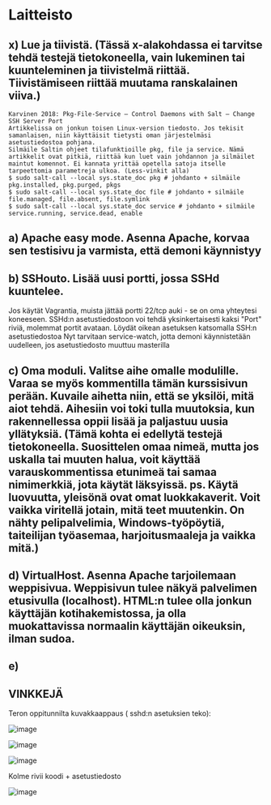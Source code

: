 # Laitteisto

## x) Lue ja tiivistä. (Tässä x-alakohdassa ei tarvitse tehdä testejä tietokoneella, vain lukeminen tai kuunteleminen ja tiivistelmä riittää. Tiivistämiseen riittää muutama ranskalainen viiva.)

    Karvinen 2018: Pkg-File-Service – Control Daemons with Salt – Change SSH Server Port
    Artikkelissa on jonkun toisen Linux-version tiedosto. Jos tekisit samanlaisen, niin käyttäisit tietysti oman järjestelmäsi asetustiedostoa pohjana.
    Silmäile Saltin ohjeet tilafunktioille pkg, file ja service. Nämä artikkelit ovat pitkiä, riittää kun luet vain johdannon ja silmäilet maintut komennot. Ei kannata yrittää opetella satoja itselle tarpeettomia parametreja ulkoa. (Less-vinkit alla)
    $ sudo salt-call --local sys.state_doc pkg # johdanto + silmäile pkg.installed, pkg.purged, pkgs
    $ sudo salt-call --local sys.state_doc file # johdanto + silmäile file.managed, file.absent, file.symlink
    $ sudo salt-call --local sys.state_doc service # johdanto + silmäile service.running, service.dead, enable

## a) Apache easy mode. Asenna Apache, korvaa sen testisivu ja varmista, että demoni käynnistyy

## b) SSHouto. Lisää uusi portti, jossa SSHd kuuntelee.
Jos käytät Vagrantia, muista jättää portti 22/tcp auki - se on oma yhteytesi koneeseen. SSHd:n asetustiedostoon voi tehdä yksinkertaisesti kaksi "Port" riviä, molemmat portit avataan.
Löydät oikean asetuksen katsomalla SSH:n asetustiedostoa
Nyt tarvitaan service-watch, jotta demoni käynnistetään uudelleen, jos asetustiedosto muuttuu masterilla

## c) Oma moduli. Valitse aihe omalle modulille. Varaa se myös kommentilla tämän kurssisivun perään. Kuvaile aihetta niin, että se yksilöi, mitä aiot tehdä. Aihesiin voi toki tulla muutoksia, kun rakennellessa oppii lisää ja paljastuu uusia yllätyksiä. (Tämä kohta ei edellytä testejä tietokoneella. Suosittelen omaa nimeä, mutta jos uskalla tai muuten halua, voit käyttää varauskommentissa etunimeä tai samaa nimimerkkiä, jota käytät läksyissä. ps. Käytä luovuutta, yleisönä ovat omat luokkakaverit. Voit vaikka viritellä jotain, mitä teet muutenkin. On nähty pelipalvelimia, Windows-työpöytiä, taiteilijan työasemaa, harjoitusmaaleja ja vaikka mitä.)

## d) VirtualHost. Asenna Apache tarjoilemaan weppisivua. Weppisivun tulee näkyä palvelimen etusivulla (localhost). HTML:n tulee olla jonkun käyttäjän kotihakemistossa, ja olla muokattavissa normaalin käyttäjän oikeuksin, ilman sudoa.

## e) 

## VINKKEJÄ


Teron oppitunnilta kuvakkaappaus ( sshd:n asetuksien teko):

![image](https://github.com/user-attachments/assets/e2db8ad1-c1c5-4fcc-9f61-e2d5a0379cb9)

![image](https://github.com/user-attachments/assets/06989638-2650-426a-938c-ef4a06c16a09)

![image](https://github.com/user-attachments/assets/b0def378-aa3b-4a34-940e-db1ffa70f852)


Kolme rivii koodi + asetustiedosto

![image](https://github.com/user-attachments/assets/a52f37c9-0dba-4735-bcfd-8c99f6888f2c)



